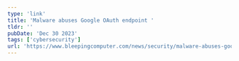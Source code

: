 ```yaml
---
type: 'link'
title: 'Malware abuses Google OAuth endpoint '
tldr: ''
pubDate: 'Dec 30 2023'
tags: ['cybersecurity']
url: 'https://www.bleepingcomputer.com/news/security/malware-abuses-google-oauth-endpoint-to-revive-cookies-hijack-accounts/'
---
```

